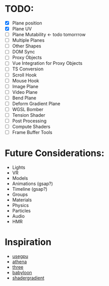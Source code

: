 # TODO:
- [x] Plane position
- [x] Plane UV
- [ ] Plane Mutability <- todo tomorrrow
- [ ] Multiple Planes
- [ ] Other Shapes
- [ ] DOM Sync
- [ ] Proxy Objects
- [ ] Vue Integration for Proxy Objects
- [ ] TS Conversion
- [ ] Scroll Hook
- [ ] Mouse Hook
- [ ] Image Plane
- [ ] Video Plane
- [ ] Bend Plane
- [ ] Deform Gradient Plane
- [ ] WGSL Bomber
- [ ] Tension Shader
- [ ] Post Processing
- [ ] Compute Shaders
- [ ] Frame Buffer Tools

# Future Considerations:
- Lights
- VR
- Models
- Animations (gsap?)
- Timeline (gsap?)
- Groups
- Materials
- Physics
- Particles
- Audio
- HMR

# Inspiration
- [usegpu](usegpu.live/)
- [athena](athena.js.org)
- [three](threejs.org/docs/)
- [babyloon](https://github.com/BabylonJS/Babylon.js/blob/master/packages/dev/core/src/Meshes/Builders/planeBuilder.ts)
- [shadergradient](https://www.shadergradient.co/)